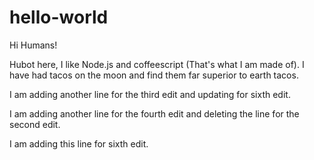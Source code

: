 # hello-world

Hi Humans!

Hubot here, I like Node.js and coffeescript (That's what I am made of).
I have had tacos on the moon and find them far superior to earth tacos.

I am adding another line for the third edit and updating for sixth edit.

I am adding another line for the fourth edit and deleting the line for the second edit.

I am adding this line for sixth edit.
